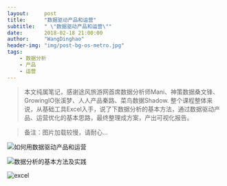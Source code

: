 ```yaml
---
layout:     post
title:      "数据驱动产品和运营"
subtitle:   " \"数据驱动产品和运营\""
date:       2018-02-18 21:00:00
author:     "WangDinghao"
header-img: "img/post-bg-os-metro.jpg"
tags:
    - 数据分析
    - 产品
    - 运营
---
```


> 本文纯属笔记，感谢途风旅游网首席数据分析师Mani、神策数据桑文锋、GrowingIO张溪梦、人人产品秦路、菜鸟数据Shadow.
> 整个课程整体来说，从基础工具Excel入手，说了下数据分析的基本方法，通过数据驱动产品、运营优化的基本思路，最终整理成方案，产出可视化报告。

>备注：图片加载较慢，请耐心...

![如何用数据驱动产品和运营](https://note.youdao.com/yws/public/resource/a1ed02a1bb1f4bb16e24625fb3a40f32/xmlnote/4B39B60684AC4430A4FF283754233078/3186)

![数据分析的基本方法及实践](https://note.youdao.com/yws/public/resource/a1ed02a1bb1f4bb16e24625fb3a40f32/xmlnote/70CC13FC905D4024874F7F2B1A237F5C/3187)

![excel](https://note.youdao.com/yws/public/resource/a1ed02a1bb1f4bb16e24625fb3a40f32/xmlnote/818F4020C06842B483A4AE1279DA77EA/3188)




